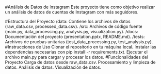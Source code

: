 #Análisis de Datos de Instagram
Este proyecto tiene como objetivo realizar un análisis de datos de cuentas de Instagram con más seguidores.

#Estructura del Proyecto
/data: Contiene los archivos de datos (raw_data.csv, processed_data.csv).
/src: Archivos de código fuente (main.py, data_processing.py, analysis.py, visualization.py).
/docs: Documentación del proyecto (presentation.pptx, README.md).
/tests: Archivos de pruebas unitarias (test_data_processing.py, test_analysis.py).
#Instrucciones de Uso
Clonar el repositorio en tu máquina local.
Instalar las dependencias necesarias con pip install -r requirements.txt.
Ejecutar el archivo main.py para cargar y procesar los datos.
#Funcionalidades del Proyecto
Carga de datos desde raw_data.csv.
Procesamiento y limpieza de datos.
Análisis de datos.
Visualización de datos.
